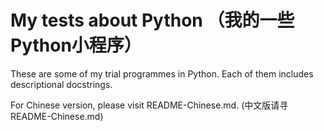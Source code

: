 # My tests about Python （我的一些Python小程序）
These are some of my trial programmes in Python.
Each of them includes descriptional docstrings.

For Chinese version, please visit README-Chinese.md.
(中文版请寻README-Chinese.md)
